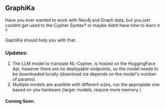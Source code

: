 ## GraphiKa

Have you ever wanted to work with Neo4j and Graph data, but you just couldnt get used to the Cypher Syntax? or maybe didnt have time to learn it ?

GaphiKa should help you with that.

### Updates:
1. The LLM model to translate NL-Cypher, is hosted on the HuggingFace Api, however there are no deployable endpoints, so the model needs to be downloaded locally (download zie depends on the model's number of params).
3. Multiple models are availible with different sizes, run the appropiate one based on you hardware (larger models, require more memory )

#### Coming Soon.
